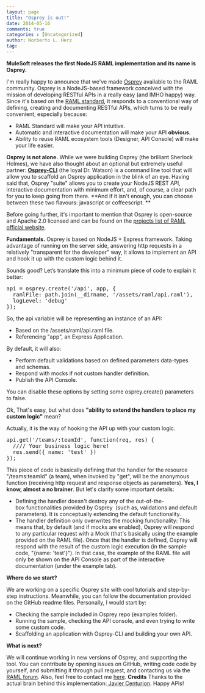 ```yaml
---
layout: page
title: "Osprey is out!"
date: 2014-05-16
comments: true
categories : [Uncategorized]
author: Norberto L. Herz
tag:
---
```


**MuleSoft releases the first NodeJS RAML implementation and its name is Osprey.**

<p dir="ltr">
  I'm really happy to announce that we've made <a href="https://github.com/mulesoft/osprey">Osprey</a> available to the RAML community. Osprey is a NodeJS-based framework conceived with the mission of developing RESTful APIs in a really easy (and IMHO happy) way. Since it's based on the <a href="http://raml.org">RAML standard</a>, it responds to a conventional way of defining, creating and documenting RESTful APIs, which turns to be really convenient, especially because:
</p>

*   RAML Standard will make your API intuitive.
*   Automatic and interactive documentation will make your API **obvious**.
*   Ability to reuse RAML ecosystem tools (Designer, API Console) will make your life easier.

**Osprey is not alone.** While we were building Osprey (the brilliant Sherlock Holmes), we have also thought about an optional but extremely useful partner: **[Osprey-CLI][1]** (the loyal Dr. Watson) is a command line tool that will allow you to scaffold an Osprey application in the blink of an eye. Having said that, Osprey "suite" allows you to create your NodeJS REST API, interactive documentation with minimum effort, and, of course, a clear path for you to keep going from there. **And if it isn't enough, you can choose between these two flavours: javascript or coffeescript. **

 [1]: https://github.com/mulesoft/osprey-cli

<p dir="ltr">
  Before going further, it's important to mention that Osprey is open-source and Apache 2.0 licensed and can be found on the <a href="http://raml.org/projects.html">projects list of RAML official website</a>.
</p>

<p dir="ltr">
  <strong>Fundamentals.</strong> Osprey is based on NodeJS + Express framework. Taking advantage of running on the server side, answering http requests in a relatively "transparent for the developer" way, it allows to implement an API and hook it up with the custom logic behind it.
</p>

<p dir="ltr">
  Sounds good? Let’s translate this into a minimum piece of code to explain it better:
</p>

<pre>api = osprey.create('/api', app, {
 &nbsp;ramlFile: path.join(__dirname, '/assets/raml/api.raml'),
 &nbsp;logLevel: 'debug'
});</pre>

<p dir="ltr">
  So, the api variable will be representing an instance of an API:
</p>

*   Based on the /assets/raml/api.raml file.
*   Referencing "app", an Express Application.

By default, it will also:

*   Perform default validations based on defined parameters data-types and schemas.
*   Respond with mocks if not custom handler definition.
*   Publish the API Console.

You can disable these options by setting some osprey.create() parameters to false.

<p dir="ltr">
  Ok, That's easy, but what does <strong>"ability to extend the handlers to place my custom logic"</strong> mean?
</p>

Actually, it is the way of hooking the API up with your custom logic.

<pre>api.get('/teams/:teamId', function(req, res) {
 &nbsp;//// Your business logic here!
 &nbsp;res.send({ name: 'test' })
});</pre>

<p dir="ltr">
  This piece of code is basically defining that the handler for the resource "/teams:teamId" (a team), when invoked by "get", will be the anonymous function (receiving http request and response objects as parameters). <strong>Yes, I know, almost a no brainer</strong>. But let's clarify some important details:
</p>

*   Defining the handler doesn't destroy any of the out-of-the-box functionalities provided by Osprey  (such as, validations and default parameters). It is conceptually extending the default functionality.
*   The handler definition only overwrites the mocking functionality: This means that, by default (and if mocks are enabled), Osprey will respond to any particular request with a Mock (that's basically using the example provided on the RAML file). Once that the handler is defined, Osprey will respond with the result of the custom logic execution (in the sample code, "{name: 'test'}"). In that case, the example of the RAML file will only be shown on the API Console as part of the interactive documentation (under the example tab).

<p dir="ltr">
  <strong>Where do we start?</strong>
</p>

<p dir="ltr">
  We are working on a specific Osprey site with cool tutorials and step-by-step instructions. Meanwhile, you can follow the documentation provided on the GitHub readme files. Personally, I would start by:
</p>

*   Checking the sample included in Osprey repo (examples folder).
*   Running the sample, checking the API console, and even trying to write some custom code.
*   Scaffolding an application with Osprey-CLI and building your own API.

<p dir="ltr">
  <strong>What is next?</strong>
</p>

We will continue working in new versions of Osprey, and supporting the tool. You can contribute by opening issues on GitHub, writing code code by yourself, and submitting it through pull request, and contacting us via the [RAML forum][2]. Also, feel free to contact me [here][3]. **Credits** Thanks to the actual brain behind this implementation:[ Javier Centurion][4]. Happy APIs!

 [2]: http://forums.raml.org
 [3]: http://twitter.com/nohorbee
 [4]: https://twitter.com/jcenturion86